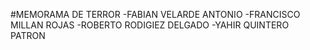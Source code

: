 #MEMORAMA DE TERROR
-FABIAN VELARDE ANTONIO
-FRANCISCO MILLAN ROJAS 
-ROBERTO RODIGIEZ DELGADO 
-YAHIR QUINTERO PATRON 